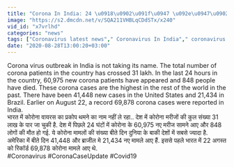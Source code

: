 ```yaml
---
title: "Corona In India: 24 \u0918\u0902\u091f\u0947 \u092e\u0947\u0902 Covid-19 \u0915\u0947 60,975 \u0928\u090f \u0915\u0947\u0938 \u0926\u0930\u094d\u091c, \u0915\u0941\u0932 \u0915\u0947\u0938 31.67 \u0932\u093e\u0916 \u0935\u0928\u0907\u0902\u0921\u093f\u092f\u093e \u0939\u093f\u0902\u0926\u0940"
image: "https://s2.dmcdn.net/v/SQA211VHBLqCDdSTx/x240"
vid_id: "x7vrlhd"
categories: "news"
tags: ["Coronavirus latest news"," Coronavirus In India"," coronavirus deaths in india"]
date: "2020-08-28T13:00:20+03:00"
---
```

Corona virus outbreak in India is not taking its name. The total number of corona patients in the country has crossed 31 lakh. In the last 24 hours in the country, 60,975 new corona patients have appeared and 848 people have died. These corona cases are the highest in the rest of the world in the past. There have been 41,448 new cases in the United States and 21,434 in Brazil. Earlier on August 22, a record 69,878 corona cases were reported in India.  <br>भारत में कोरोना वायरस का प्रकोप थमने का नाम नहीं ले रहा.. देश में कोरोना मरीजों की कुल संख्या 31 लाख के पार जा चुकी है. देश में पिछले 24 घंटों में कोरोना के 60,975 नए मरीज सामने आए और 848 लोगों की मौत हो गई. ये कोरोना मामलों की संख्या बीते दिन दुनिया के बाकी देशों में सबसे ज्यादा है. अमेरिका में बीते दिन 41,448 और  ब्राजील मे 21,434 नए मामले आए हैं. इससे पहले भारत में 22 अगस्त को रिकॉर्ड 69,878 कोरोना मामले आए थे.  <br>#Coronavirus #CoronaCaseUpdate #Covid19
